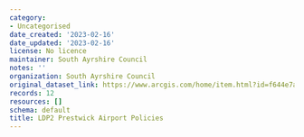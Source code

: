 ```yaml
---
category:
- Uncategorised
date_created: '2023-02-16'
date_updated: '2023-02-16'
license: No licence
maintainer: South Ayrshire Council
notes: ''
organization: South Ayrshire Council
original_dataset_link: https://www.arcgis.com/home/item.html?id=f644e7aab68547898414fa9d0fd5eac9
records: 12
resources: []
schema: default
title: LDP2 Prestwick Airport Policies
---
```

